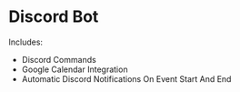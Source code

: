 # Discord Bot
Includes:
* Discord Commands
* Google Calendar Integration
* Automatic Discord Notifications On Event Start And End
